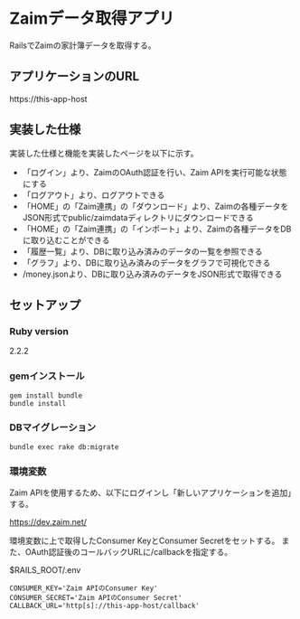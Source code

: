 # Zaimデータ取得アプリ

RailsでZaimの家計簿データを取得する。

## アプリケーションのURL
https://this-app-host

## 実装した仕様

実装した仕様と機能を実装したページを以下に示す。

* 「ログイン」より、ZaimのOAuth認証を行い、Zaim APIを実行可能な状態にする
* 「ログアウト」より、ログアウトできる
* 「HOME」の「Zaim連携」の「ダウンロード」より、Zaimの各種データをJSON形式でpublic/zaimdataディレクトリにダウンロードできる
* 「HOME」の「Zaim連携」の「インポート」より、Zaimの各種データをDBに取り込むことができる
* 「履歴一覧」より、DBに取り込み済みのデータの一覧を参照できる
* 「グラフ」より、DBに取り込み済みのデータをグラフで可視化できる
* /money.jsonより、DBに取り込み済みのデータをJSON形式で取得できる

## セットアップ

### Ruby version
2.2.2

### gemインストール
````
gem install bundle
bundle install
````

### DBマイグレーション
````
bundle exec rake db:migrate
````
### 環境変数

Zaim APIを使用するため、以下にログインし「新しいアプリケーションを追加」する。

https://dev.zaim.net/

環境変数に上で取得したConsumer KeyとConsumer Secretをセットする。
また、OAuth認証後のコールバックURLに/callbackを指定する。

$RAILS_ROOT/.env
````
CONSUMER_KEY='Zaim APIのConsumer Key'
CONSUMER_SECRET='Zaim APIのConsumer Secret'
CALLBACK_URL='http[s]://this-app-host/callback'
````
